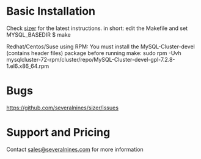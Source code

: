 Basic Installation
===================
Check [sizer](https://severalnines.com/sizer-capacity-planning-tool) for the latest instructions.
in short:
edit the Makefile and set MYSQL_BASEDIR
$ make

Redhat/Centos/Suse using RPM:
You must install the MySQL-Cluster-devel (contains header files) package before running make:
   sudo rpm -Uvh mysqlcluster-72-rpm/cluster/repo/MySQL-Cluster-devel-gpl-7.2.8-1.el6.x86_64.rpm


Bugs
===================
https://github.com/severalnines/sizer/issues

Support and Pricing
===================
Contact sales@severalnines.com for more information
